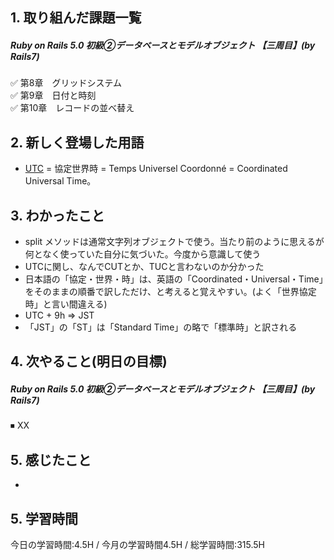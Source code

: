## 1. 取り組んだ課題一覧
##### Ruby on Rails 5.0 初級②データベースとモデルオブジェクト 【三周目】(by Rails7)
✅  第8章　グリッドシステム  
✅  第9章　日付と時刻  
✅  第10章　レコードの並べ替え  

## 2. 新しく登場した用語
- [UTC](http://faculty.cooper.edu/lent/random/utc.html#:~:text=The%20ITU%20wanted%20a%20single,became%20the%20agreed%2Dupon%20compromise.) = 協定世界時 = Temps Universel Coordonné = Coordinated Universal Time。


## 3. わかったこと
- split メソッドは通常文字列オブジェクトで使う。当たり前のように思えるが何となく使っていた自分に気づいた。今度から意識して使う
- UTCに関し、なんでCUTとか、TUCと言わないのか分かった
- 日本語の「協定・世界・時」は、英語の「Coordinated・Universal・Time」をそのままの順番で訳しただけ、と考えると覚えやすい。(よく「世界協定時」と言い間違える)
- UTC + 9h => JST
- 「JST」の「ST」は「Standard Time」の略で「標準時」と訳される

## 4. 次やること(明日の目標) 
##### Ruby on Rails 5.0 初級②データベースとモデルオブジェクト 【三周目】(by Rails7)
⏹ XX

## 5. 感じたこと
- 

## 5. 学習時間
今日の学習時間:4.5H / 今月の学習時間4.5H / 総学習時間:315.5H　
